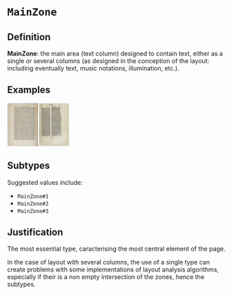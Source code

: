 # `MainZone`

## Definition

**MainZone**: the main area (text column) designed to contain text, either as a single  or several columns (as designed in the conception of the layout: including eventually text, music notations, illumination, etc.).

## Examples

<img src="btv1b8601519p_f144.jpg" height="100px">
<img src="btv1b84259980_f47.jpg" height="100px">

## Subtypes

Suggested values include:

- `MainZone#1`
- `MainZone#2`
- `MainZone#3`

## Justification

The most essential type, caracterising the most central element of the page.


In the case of layout with several columns, the use of a single type can create problems with some implementations of layout analysis algorithms, especially if their is a non empty intersection of the zones, hence the subtypes.

